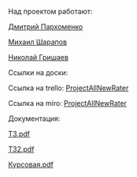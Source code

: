 Над проектом работают:

  [Дмитрий Пархоменко](https://github.com/AllNewParkhom)
  
  [Михаил Шарапов](https://github.com/OoOofRobLox)
  
  [Николай Гришаев](https://github.com/Zebulos)
  
  Ссылки на доски:
  
 Ссылка на trello: [ProjectAllNewRater](https://trello.com/fnkdev_)
 
 Ссылка на miro: [ProjectAllNewRater](https://miro.com/app/board/o9J_lRuhSRs=/)
 
  Документация:
 
[ТЗ.pdf](https://github.com/OoOofRobLox/FilmRater/blob/main/Docs/ТЗ.pdf) 

[ТЗ2.pdf](https://github.com/OoOofRobLox/FilmRater/blob/main/Docs/%D0%A2%D0%97%202.pdf)

[Курсовая.pdf](https://github.com/OoOofRobLox/FilmRater/blob/main/Docs/%D0%9A%D1%83%D1%80%D1%81%D0%B0%D1%87.pdf)
